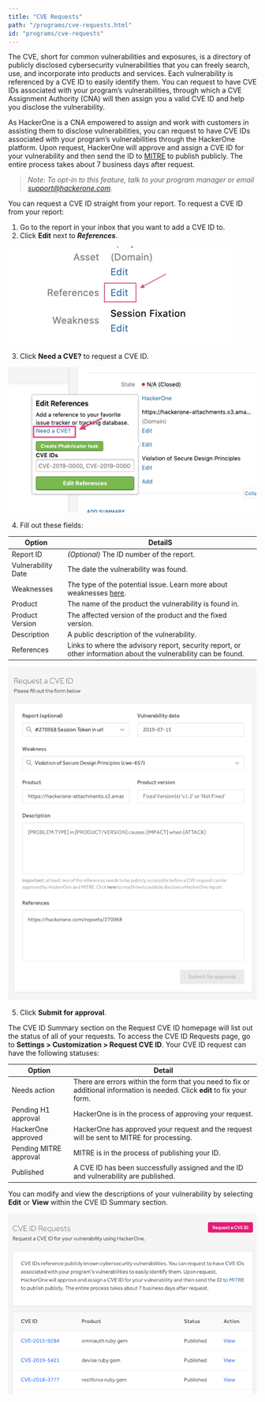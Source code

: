 ```yaml
---
title: "CVE Requests"
path: "/programs/cve-requests.html"
id: "programs/cve-requests"
---
```


The CVE, short for common vulnerabilities and exposures, is a directory of publicly disclosed cybersecurity vulnerabilities that you can freely search, use, and incorporate into products and services.  Each vulnerability is referenced by a CVE ID to easily identify them. You can request to have CVE IDs associated with your program’s vulnerabilities, through which a CVE Assignment Authority (CNA) will then assign you a valid CVE ID and help you disclose the vulnerability.

As HackerOne is a CNA empowered to assign and work with customers in assisting them to disclose vulnerabilities, you can request to have CVE IDs associated with your program’s vulnerabilities through the HackerOne platform. Upon request, HackerOne will approve and assign a CVE ID for your vulnerability and then send the ID to [MITRE](https://cve.mitre.org/) to publish publicly. The entire process takes about 7 business days after request.

><i>Note: To opt-in to this feature, talk to your program manager or email support@hackerone.com</i>.

You can request a CVE ID straight from your report. To request a CVE ID from your report:
1. Go to the report in your inbox that you want to add a CVE ID to.
2. Click **Edit** next to ***References***.

![REferences Edit button](./images/cve-request-4.png)

3. Click **Need a CVE?** to request a CVE ID.

![Need a CVE? button](./images/cve-request-1a.png)

4. Fill out these fields:

Option | DetailS
------ | -------
Report ID | <i>(Optional)</i> The ID number of the report.
Vulnerability Date | The date the vulnerability was found.
Weaknesses | The type of the potential issue. Learn more about weaknesses [here](/hackers/weakness.html).
Product | The name of the product the vulnerability is found in.
Product Version | The affected version of the product and the fixed version.  
Description | A public description of the vulnerability.
References | Links to where the advisory report, security report, or other information about the vulnerability can be found.

![request cve id form](./images/cve-request-2a.png)

5. Click <b>Submit for approval</b>.

The CVE ID Summary section on the Request CVE ID homepage will list out the status of all of your requests. To access the CVE ID Requests page, go to <b>Settings > Customization > Request CVE ID</b>. Your CVE ID request can have the following statuses:

Option | Detail
------ | -------
Needs action | There are errors within the form that you need to fix or additional information is needed. Click <b>edit</b> to fix your form.
Pending H1 approval | HackerOne is in the process of approving your request.
HackerOne approved | HackerOne has approved your request and the request will be sent to MITRE for processing.
Pending MITRE approval | MITRE is in the process of publishing your ID.
Published | A CVE ID has been successfully assigned and the ID and vulnerability are published.

You can modify and view the descriptions of your vulnerability by selecting <b>Edit</b> or <b>View</b> within the CVE ID Summary section.

![CVE ID Request summary section](./images/cve-request-3.png)
